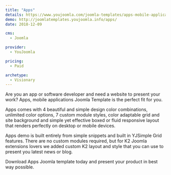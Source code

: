 ```yaml
---
title: "Apps"
details: https://www.youjoomla.com/joomla-templates/apps-mobile-applications-joomla-template.html
demo: http://joomlatemplates.youjoomla.info/apps/
date: 2018-12-09

cms: 
  - Joomla

provider:
  - YouJoomla

pricing:
  - Paid

archetype:
  - Visionary
--- 
```


Are you an app or software developer and need a website to present your work? Apps, mobile applications Joomla Template is the perfect fit for you.

Apps comes with 4 beautiful and simple design color combinations, unlimited color options, 7 custom module  styles, color adaptable grid and site background and simple yet effective boxed or fluid responsive layout that renders perfectly on desktop or mobile devices.

Apps demo is built entirely from simple snippets and built in YJSimple Grid features. There are no custom modules required, but for K2 Joomla extensions lovers we added custom K2 layout and style that you can use to present you latest news or blog.

Download Apps Joomla template today and present your product in best way possible. 
